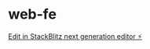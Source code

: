 # web-fe

[Edit in StackBlitz next generation editor ⚡️](https://stackblitz.com/~/github.com/gaoerjun/web-fe)